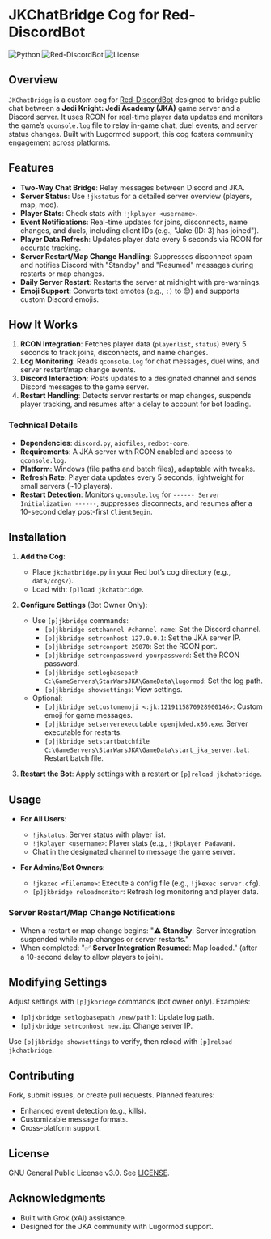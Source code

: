 # JKChatBridge Cog for Red-DiscordBot

![Python](https://img.shields.io/badge/Python-3.8+-blue.svg)
![Red-DiscordBot](https://img.shields.io/badge/Red%20Bot-3.5+-red.svg)
![License](https://img.shields.io/badge/License-GPL%20v3-blue.svg)

## Overview

`JKChatBridge` is a custom cog for [Red-DiscordBot](https://github.com/Cog-Creators/Red-DiscordBot) designed to bridge public chat between a **Jedi Knight: Jedi Academy (JKA)** game server and a Discord server. It uses RCON for real-time player data updates and monitors the game’s `qconsole.log` file to relay in-game chat, duel events, and server status changes. Built with Lugormod support, this cog fosters community engagement across platforms.

## Features

- **Two-Way Chat Bridge**: Relay messages between Discord and JKA.
- **Server Status**: Use `!jkstatus` for a detailed server overview (players, map, mod).
- **Player Stats**: Check stats with `!jkplayer <username>`.
- **Event Notifications**: Real-time updates for joins, disconnects, name changes, and duels, including client IDs (e.g., "Jake (ID: 3) has joined").
- **Player Data Refresh**: Updates player data every 5 seconds via RCON for accurate tracking.
- **Server Restart/Map Change Handling**: Suppresses disconnect spam and notifies Discord with "Standby" and "Resumed" messages during restarts or map changes.
- **Daily Server Restart**: Restarts the server at midnight with pre-warnings.
- **Emoji Support**: Converts text emotes (e.g., `:)` to 😊) and supports custom Discord emojis.

## How It Works

1. **RCON Integration**: Fetches player data (`playerlist`, `status`) every 5 seconds to track joins, disconnects, and name changes.
2. **Log Monitoring**: Reads `qconsole.log` for chat messages, duel wins, and server restart/map change events.
3. **Discord Interaction**: Posts updates to a designated channel and sends Discord messages to the game server.
4. **Restart Handling**: Detects server restarts or map changes, suspends player tracking, and resumes after a delay to account for bot loading.

### Technical Details

- **Dependencies**: `discord.py`, `aiofiles`, `redbot-core`.
- **Requirements**: A JKA server with RCON enabled and access to `qconsole.log`.
- **Platform**: Windows (file paths and batch files), adaptable with tweaks.
- **Refresh Rate**: Player data updates every 5 seconds, lightweight for small servers (~10 players).
- **Restart Detection**: Monitors `qconsole.log` for `------ Server Initialization ------`, suppresses disconnects, and resumes after a 10-second delay post-first `ClientBegin`.

## Installation

1. **Add the Cog**:
   - Place `jkchatbridge.py` in your Red bot’s cog directory (e.g., `data/cogs/`).
   - Load with: `[p]load jkchatbridge`.

2. **Configure Settings** (Bot Owner Only):
   - Use `[p]jkbridge` commands:
     - `[p]jkbridge setchannel #channel-name`: Set the Discord channel.
     - `[p]jkbridge setrconhost 127.0.0.1`: Set the JKA server IP.
     - `[p]jkbridge setrconport 29070`: Set the RCON port.
     - `[p]jkbridge setrconpassword yourpassword`: Set the RCON password.
     - `[p]jkbridge setlogbasepath C:\GameServers\StarWarsJKA\GameData\lugormod`: Set the log path.
     - `[p]jkbridge showsettings`: View settings.
   - Optional:
     - `[p]jkbridge setcustomemoji <:jk:1219115870928900146>`: Custom emoji for game messages.
     - `[p]jkbridge setserverexecutable openjkded.x86.exe`: Server executable for restarts.
     - `[p]jkbridge setstartbatchfile C:\GameServers\StarWarsJKA\GameData\start_jka_server.bat`: Restart batch file.

3. **Restart the Bot**: Apply settings with a restart or `[p]reload jkchatbridge`.

## Usage

- **For All Users**:
  - `!jkstatus`: Server status with player list.
  - `!jkplayer <username>`: Player stats (e.g., `!jkplayer Padawan`).
  - Chat in the designated channel to message the game server.

- **For Admins/Bot Owners**:
  - `!jkexec <filename>`: Execute a config file (e.g., `!jkexec server.cfg`).
  - `[p]jkbridge reloadmonitor`: Refresh log monitoring and player data.

### Server Restart/Map Change Notifications
- When a restart or map change begins: "⚠️ **Standby**: Server integration suspended while map changes or server restarts."
- When completed: "✅ **Server Integration Resumed**: Map <mapname> loaded." (after a 10-second delay to allow players to join).

## Modifying Settings

Adjust settings with `[p]jkbridge` commands (bot owner only). Examples:
- `[p]jkbridge setlogbasepath /new/path]`: Update log path.
- `[p]jkbridge setrconhost new.ip`: Change server IP.

Use `[p]jkbridge showsettings` to verify, then reload with `[p]reload jkchatbridge`.

## Contributing

Fork, submit issues, or create pull requests. Planned features:
- Enhanced event detection (e.g., kills).
- Customizable message formats.
- Cross-platform support.

## License

GNU General Public License v3.0. See [LICENSE](LICENSE).

## Acknowledgments

- Built with Grok (xAI) assistance.
- Designed for the JKA community with Lugormod support.